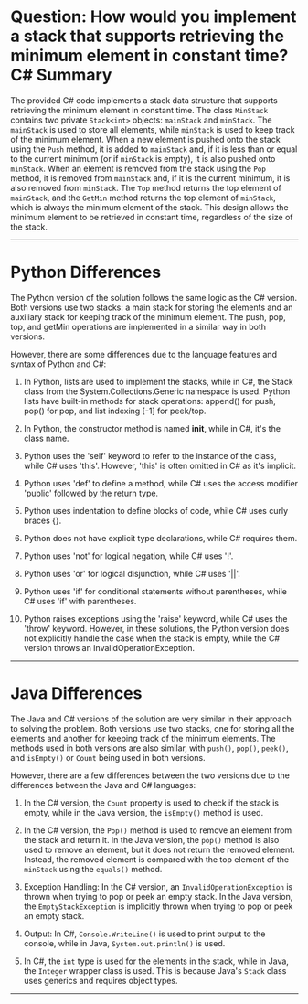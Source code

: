 # Question: How would you implement a stack that supports retrieving the minimum element in constant time? C# Summary

The provided C# code implements a stack data structure that supports retrieving the minimum element in constant time. The class `MinStack` contains two private `Stack<int>` objects: `mainStack` and `minStack`. The `mainStack` is used to store all elements, while `minStack` is used to keep track of the minimum element. When a new element is pushed onto the stack using the `Push` method, it is added to `mainStack` and, if it is less than or equal to the current minimum (or if `minStack` is empty), it is also pushed onto `minStack`. When an element is removed from the stack using the `Pop` method, it is removed from `mainStack` and, if it is the current minimum, it is also removed from `minStack`. The `Top` method returns the top element of `mainStack`, and the `GetMin` method returns the top element of `minStack`, which is always the minimum element of the stack. This design allows the minimum element to be retrieved in constant time, regardless of the size of the stack.

---

# Python Differences

The Python version of the solution follows the same logic as the C# version. Both versions use two stacks: a main stack for storing the elements and an auxiliary stack for keeping track of the minimum element. The push, pop, top, and getMin operations are implemented in a similar way in both versions.

However, there are some differences due to the language features and syntax of Python and C#:

1. In Python, lists are used to implement the stacks, while in C#, the Stack class from the System.Collections.Generic namespace is used. Python lists have built-in methods for stack operations: append() for push, pop() for pop, and list indexing [-1] for peek/top.

2. In Python, the constructor method is named __init__, while in C#, it's the class name.

3. Python uses the 'self' keyword to refer to the instance of the class, while C# uses 'this'. However, 'this' is often omitted in C# as it's implicit.

4. Python uses 'def' to define a method, while C# uses the access modifier 'public' followed by the return type.

5. Python uses indentation to define blocks of code, while C# uses curly braces {}.

6. Python does not have explicit type declarations, while C# requires them.

7. Python uses 'not' for logical negation, while C# uses '!'.

8. Python uses 'or' for logical disjunction, while C# uses '||'.

9. Python uses 'if' for conditional statements without parentheses, while C# uses 'if' with parentheses.

10. Python raises exceptions using the 'raise' keyword, while C# uses the 'throw' keyword. However, in these solutions, the Python version does not explicitly handle the case when the stack is empty, while the C# version throws an InvalidOperationException.

---

# Java Differences

The Java and C# versions of the solution are very similar in their approach to solving the problem. Both versions use two stacks, one for storing all the elements and another for keeping track of the minimum elements. The methods used in both versions are also similar, with `push()`, `pop()`, `peek()`, and `isEmpty()` or `Count` being used in both versions.

However, there are a few differences between the two versions due to the differences between the Java and C# languages:

1. In the C# version, the `Count` property is used to check if the stack is empty, while in the Java version, the `isEmpty()` method is used.

2. In the C# version, the `Pop()` method is used to remove an element from the stack and return it. In the Java version, the `pop()` method is also used to remove an element, but it does not return the removed element. Instead, the removed element is compared with the top element of the `minStack` using the `equals()` method.

3. Exception Handling: In the C# version, an `InvalidOperationException` is thrown when trying to pop or peek an empty stack. In the Java version, the `EmptyStackException` is implicitly thrown when trying to pop or peek an empty stack.

4. Output: In C#, `Console.WriteLine()` is used to print output to the console, while in Java, `System.out.println()` is used.

5. In C#, the `int` type is used for the elements in the stack, while in Java, the `Integer` wrapper class is used. This is because Java's `Stack` class uses generics and requires object types.

---

